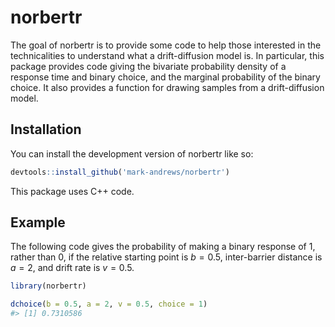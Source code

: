
<!-- README.md is generated from README.Rmd. Please edit that file -->

# norbertr

The goal of norbertr is to provide some code to help those interested in
the technicalities to understand what a drift-diffusion model is. In
particular, this package provides code giving the bivariate probability
density of a response time and binary choice, and the marginal
probability of the binary choice. It also provides a function for
drawing samples from a drift-diffusion model.

## Installation

You can install the development version of norbertr like so:

``` r
devtools::install_github('mark-andrews/norbertr')
```

This package uses C++ code.

## Example

The following code gives the probability of making a binary response of
1, rather than 0, if the relative starting point is *b* = 0.5,
inter-barrier distance is *a* = 2, and drift rate is *v* = 0.5.

``` r
library(norbertr)

dchoice(b = 0.5, a = 2, v = 0.5, choice = 1)
#> [1] 0.7310586
```
